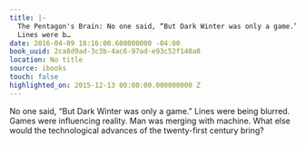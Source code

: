 ```yaml
---
title: |-
  The Pentagon's Brain: No one said, “But Dark Winter was only a game.”
  Lines were b…
date: 2016-04-09 18:16:00.600000000 -04:00
book_uuid: 2ca8d9ad-3c3b-4ac6-97ad-e93c52f140a0
location: No title
source: ibooks
touch: false
highlighted_on: 2015-12-13 00:00:00.000000000 Z
---
```


No one said, “But Dark Winter was only a game.”
Lines were being blurred. Games were influencing reality. Man was merging with machine. What else would the technological advances of the twenty-first century bring?